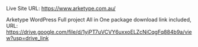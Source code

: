 Live Site URL: https://www.arketype.com.au/

Arketype WordPress Full project All in One package download link included, URL: https://drive.google.com/file/d/1yjPT7uVCVY6uxxoELZcNiCqgFq884b9a/view?usp=drive_link
